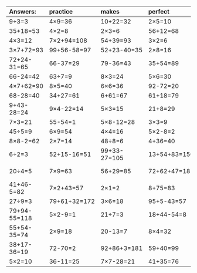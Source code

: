 | Answers: | practice | makes | perfect | ! |
| :--- | :--- | :--- | :--- | :--- |
| 9÷3=3 | 4×9=36 | 10+22=32 | 2×5=10 | 17+71=88 | 
| 35+18=53 | 4×2=8 | 2×3=6 | 56+12=68 | 49-8=41 | 
| 4×3=12 | 7×2+94=108 | 54+39=93 | 3×2=6 | 4×7=28 | 
| 3×7+72=93 | 99+56-58=97 | 52+23-40=35 | 2×8=16 | 84-18=66 | 
| 72+24-31=65 | 66-37=29 | 79-36=43 | 35+54=89 | 3×8=24 | 
| 66-24=42 | 63÷7=9 | 8×3=24 | 5×6=30 | 24÷6=4 | 
| 4×7+62=90 | 8×5=40 | 6×6=36 | 92-72=20 | 47-14=33 | 
| 68-28=40 | 34+27=61 | 6+61=67 | 61+18=79 | 18÷3=6 | 
| 9+43-28=24 | 9×4-22=14 | 5×3=15 | 21+8=29 | 5×9=45 | 
| 7×3=21 | 55-54=1 | 5×8-12=28 | 3×3=9 | 50+30+7=87 | 
| 45÷5=9 | 6×9=54 | 4×4=16 | 5×2-8=2 | 6×3=18 | 
| 8×8-2=62 | 2×7=14 | 48÷8=6 | 4+36=40 | 77-8=69 | 
| 6÷2=3 | 52+15-16=51 | 99+33-27=105 | 13+54+83=150 | 12÷2=6 | 
| 20÷4=5 | 7×9=63 | 56+29=85 | 72+62+47=181 | 82+31-5=108 | 
| 41+46-5=82 | 7×2+43=57 | 2×1=2 | 8+75=83 | 9×9=81 | 
| 27÷9=3 | 79+61+32=172 | 3×6=18 | 95+5-43=57 | 72÷8=9 | 
| 79+94-55=118 | 5×2-9=1 | 21÷7=3 | 18+44-54=8 | 8×3+89=113 | 
| 55+54-35=74 | 2×9=18 | 20-13=7 | 8×4=32 | 5×3-5=10 | 
| 38+17-36=19 | 72-70=2 | 92+86+3=181 | 59+40=99 | 8×6=48 | 
| 5×2=10 | 36-11=25 | 7×7-28=21 | 41+35=76 | 22+45=67 | 
